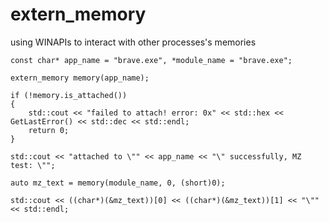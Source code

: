 # extern_memory
using WINAPIs to interact with other processes's memories

	const char* app_name = "brave.exe", *module_name = "brave.exe";

	extern_memory memory(app_name);

	if (!memory.is_attached())
	{
		std::cout << "failed to attach! error: 0x" << std::hex << GetLastError() << std::dec << std::endl;
		return 0;
	}

	std::cout << "attached to \"" << app_name << "\" successfully, MZ test: \"";

	auto mz_text = memory(module_name, 0, (short)0);

	std::cout << ((char*)(&mz_text))[0] << ((char*)(&mz_text))[1] << "\"" << std::endl;
